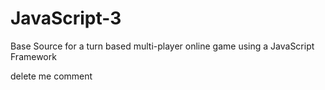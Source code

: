 # JavaScript-3
Base Source for a turn based multi-player online game using a JavaScript Framework

delete me comment
